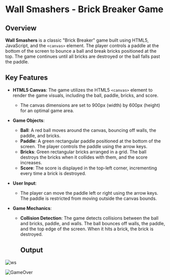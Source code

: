 # Wall Smashers - Brick Breaker Game

## Overview

**Wall Smashers** is a classic "Brick Breaker" game built using HTML5, JavaScript, and the `<canvas>` element. The player controls a paddle at the bottom of the screen to bounce a ball and break bricks positioned at the top. The game continues until all bricks are destroyed or the ball falls past the paddle.

## Key Features

- **HTML5 Canvas**: The game utilizes the HTML5 `<canvas>` element to render the game visuals, including the ball, paddle, bricks, and score.
  - The canvas dimensions are set to 900px (width) by 600px (height) for an optimal game area.
  
- **Game Objects**:
  - **Ball**: A red ball moves around the canvas, bouncing off walls, the paddle, and bricks.
  - **Paddle**: A green rectangular paddle positioned at the bottom of the screen. The player controls the paddle using the arrow keys.
  - **Bricks**: Green rectangular bricks arranged in a grid. The ball destroys the bricks when it collides with them, and the score increases.
  - **Score**: The score is displayed in the top-left corner, incrementing every time a brick is destroyed.
  
- **User Input**: 
  - The player can move the paddle left or right using the arrow keys. The paddle is restricted from moving outside the canvas bounds.

- **Game Mechanics**:
  - **Collision Detection**: The game detects collisions between the ball and bricks, paddle, and walls. The ball bounces off walls, the paddle, and the top edge of the screen. When it hits a brick, the brick is destroyed.

    ## Output
  
![ws](https://github.com/user-attachments/assets/86bd4f2d-54ab-48b7-9a44-3e9535f45718)


![GameOver](https://github.com/user-attachments/assets/3d6fb33f-8ddf-4717-b341-d18d7aaa0e38)
